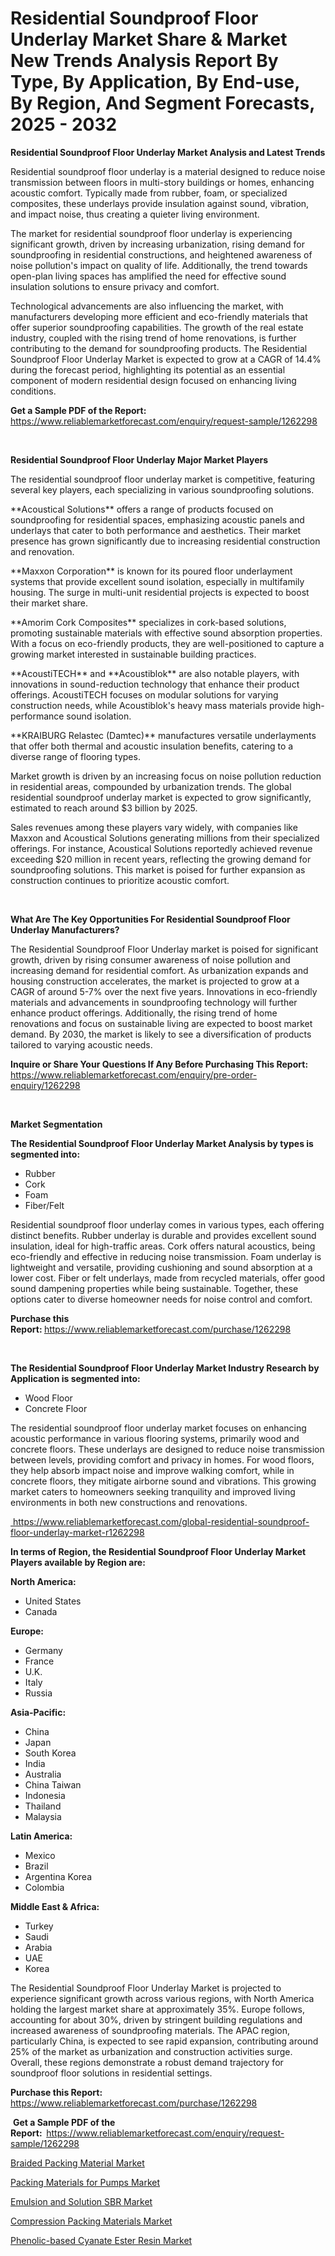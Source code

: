 <p><h1>Residential Soundproof Floor Underlay Market Share & Market New Trends Analysis Report By Type, By Application, By End-use, By Region, And Segment Forecasts, 2025 - 2032</h1></p><p><strong>Residential Soundproof Floor Underlay Market Analysis and Latest Trends</strong></p>
<p><p>Residential soundproof floor underlay is a material designed to reduce noise transmission between floors in multi-story buildings or homes, enhancing acoustic comfort. Typically made from rubber, foam, or specialized composites, these underlays provide insulation against sound, vibration, and impact noise, thus creating a quieter living environment.</p><p>The market for residential soundproof floor underlay is experiencing significant growth, driven by increasing urbanization, rising demand for soundproofing in residential constructions, and heightened awareness of noise pollution's impact on quality of life. Additionally, the trend towards open-plan living spaces has amplified the need for effective sound insulation solutions to ensure privacy and comfort.</p><p>Technological advancements are also influencing the market, with manufacturers developing more efficient and eco-friendly materials that offer superior soundproofing capabilities. The growth of the real estate industry, coupled with the rising trend of home renovations, is further contributing to the demand for soundproofing products. The Residential Soundproof Floor Underlay Market is expected to grow at a CAGR of 14.4% during the forecast period, highlighting its potential as an essential component of modern residential design focused on enhancing living conditions.</p></p>
<p><strong>Get a Sample PDF of the Report:&nbsp;</strong> <a href="https://www.reliablemarketforecast.com/enquiry/request-sample/1262298?utm_campaign=1080&utm_medium=2&utm_source=Github&utm_content=ia&utm_term=03042025&utm_id=residential-soundproof-floor-underlay">https://www.reliablemarketforecast.com/enquiry/request-sample/1262298</a></p>
<p>&nbsp;</p>
<p><strong>Residential Soundproof Floor Underlay Major Market Players</strong></p>
<p><p>The residential soundproof floor underlay market is competitive, featuring several key players, each specializing in various soundproofing solutions.</p><p>**Acoustical Solutions** offers a range of products focused on soundproofing for residential spaces, emphasizing acoustic panels and underlays that cater to both performance and aesthetics. Their market presence has grown significantly due to increasing residential construction and renovation.</p><p>**Maxxon Corporation** is known for its poured floor underlayment systems that provide excellent sound isolation, especially in multifamily housing. The surge in multi-unit residential projects is expected to boost their market share.</p><p>**Amorim Cork Composites** specializes in cork-based solutions, promoting sustainable materials with effective sound absorption properties. With a focus on eco-friendly products, they are well-positioned to capture a growing market interested in sustainable building practices.</p><p>**AcoustiTECH** and **Acoustiblok** are also notable players, with innovations in sound-reduction technology that enhance their product offerings. AcoustiTECH focuses on modular solutions for varying construction needs, while Acoustiblok's heavy mass materials provide high-performance sound isolation.</p><p>**KRAIBURG Relastec (Damtec)** manufactures versatile underlayments that offer both thermal and acoustic insulation benefits, catering to a diverse range of flooring types.</p><p>Market growth is driven by an increasing focus on noise pollution reduction in residential areas, compounded by urbanization trends. The global residential soundproof underlay market is expected to grow significantly, estimated to reach around $3 billion by 2025. </p><p>Sales revenues among these players vary widely, with companies like Maxxon and Acoustical Solutions generating millions from their specialized offerings. For instance, Acoustical Solutions reportedly achieved revenue exceeding $20 million in recent years, reflecting the growing demand for soundproofing solutions. This market is poised for further expansion as construction continues to prioritize acoustic comfort.</p></p>
<p>&nbsp;</p>
<p><strong>What Are The Key Opportunities For Residential Soundproof Floor Underlay Manufacturers?</strong></p>
<p><p>The Residential Soundproof Floor Underlay market is poised for significant growth, driven by rising consumer awareness of noise pollution and increasing demand for residential comfort. As urbanization expands and housing construction accelerates, the market is projected to grow at a CAGR of around 5-7% over the next five years. Innovations in eco-friendly materials and advancements in soundproofing technology will further enhance product offerings. Additionally, the rising trend of home renovations and focus on sustainable living are expected to boost market demand. By 2030, the market is likely to see a diversification of products tailored to varying acoustic needs.</p></p>
<p><strong>Inquire or Share Your Questions If Any Before Purchasing This Report:</strong> <a href="https://www.reliablemarketforecast.com/enquiry/pre-order-enquiry/1262298?utm_campaign=1080&utm_medium=2&utm_source=Github&utm_content=ia&utm_term=03042025&utm_id=residential-soundproof-floor-underlay">https://www.reliablemarketforecast.com/enquiry/pre-order-enquiry/1262298</a></p>
<p>&nbsp;</p>
<p><strong>Market Segmentation</strong></p>
<p><strong>The Residential Soundproof Floor Underlay Market Analysis by types is segmented into:</strong></p>
<p><ul><li>Rubber</li><li>Cork</li><li>Foam</li><li>Fiber/Felt</li></ul></p>
<p><p>Residential soundproof floor underlay comes in various types, each offering distinct benefits. Rubber underlay is durable and provides excellent sound insulation, ideal for high-traffic areas. Cork offers natural acoustics, being eco-friendly and effective in reducing noise transmission. Foam underlay is lightweight and versatile, providing cushioning and sound absorption at a lower cost. Fiber or felt underlays, made from recycled materials, offer good sound dampening properties while being sustainable. Together, these options cater to diverse homeowner needs for noise control and comfort.</p></p>
<p><strong>Purchase this Report:&nbsp;</strong><a href="https://www.reliablemarketforecast.com/purchase/1262298?utm_campaign=1080&utm_medium=2&utm_source=Github&utm_content=ia&utm_term=03042025&utm_id=residential-soundproof-floor-underlay">https://www.reliablemarketforecast.com/purchase/1262298</a></p>
<p>&nbsp;</p>
<p><strong>The Residential Soundproof Floor Underlay Market Industry Research by Application is segmented into:</strong></p>
<p><ul><li>Wood Floor</li><li>Concrete Floor</li></ul></p>
<p><p>The residential soundproof floor underlay market focuses on enhancing acoustic performance in various flooring systems, primarily wood and concrete floors. These underlays are designed to reduce noise transmission between levels, providing comfort and privacy in homes. For wood floors, they help absorb impact noise and improve walking comfort, while in concrete floors, they mitigate airborne sound and vibrations. This growing market caters to homeowners seeking tranquility and improved living environments in both new constructions and renovations.</p></p>
<p><a href="https://www.reliablemarketforecast.com/global-residential-soundproof-floor-underlay-market-r1262298?utm_campaign=1080&utm_medium=2&utm_source=Github&utm_content=ia&utm_term=03042025&utm_id=residential-soundproof-floor-underlay">&nbsp;https://www.reliablemarketforecast.com/global-residential-soundproof-floor-underlay-market-r1262298</a></p>
<p><strong>In terms of Region, the Residential Soundproof Floor Underlay Market Players available by Region are:</strong></p>
<p>
    <p> <strong> North America: </strong>
        <ul>
            <li>United States</li>
            <li>Canada</li>
        </ul>
        </p> 
    <p> <strong> Europe: </strong>
        <ul>
            <li>Germany</li>
            <li>France</li>
            <li>U.K.</li>
            <li>Italy</li>
            <li>Russia</li>
        </ul>
        </p> 
    <p> <strong> Asia-Pacific: </strong>
        <ul>
            <li>China</li>
            <li>Japan</li>
            <li>South Korea</li>
            <li>India</li>
            <li>Australia</li>
            <li>China Taiwan</li>
            <li>Indonesia</li>
            <li>Thailand</li>
            <li>Malaysia</li>
        </ul>
        </p> 
    <p> <strong> Latin America: </strong>
        <ul>
            <li>Mexico</li>
            <li>Brazil</li>
            <li>Argentina Korea</li>
            <li>Colombia</li>
        </ul>
        </p> 
    <p> <strong> Middle East & Africa: </strong>
        <ul>
            <li>Turkey</li>
            <li>Saudi</li>
            <li>Arabia</li>
            <li>UAE</li>
            <li>Korea</li>
        </ul>
    </p>
    </p>
<p><p>The Residential Soundproof Floor Underlay Market is projected to experience significant growth across various regions, with North America holding the largest market share at approximately 35%. Europe follows, accounting for about 30%, driven by stringent building regulations and increased awareness of soundproofing materials. The APAC region, particularly China, is expected to see rapid expansion, contributing around 25% of the market as urbanization and construction activities surge. Overall, these regions demonstrate a robust demand trajectory for soundproof floor solutions in residential settings.</p></p>
<p><strong>Purchase this Report: </strong><a href="https://www.reliablemarketforecast.com/purchase/1262298?utm_campaign=1080&utm_medium=2&utm_source=Github&utm_content=ia&utm_term=03042025&utm_id=residential-soundproof-floor-underlay">https://www.reliablemarketforecast.com/purchase/1262298</a></p>
<p>&nbsp;<strong>Get a Sample PDF of the Report:&nbsp;&nbsp;</strong><a href="https://www.reliablemarketforecast.com/enquiry/request-sample/1262298?utm_campaign=1080&utm_medium=2&utm_source=Github&utm_content=ia&utm_term=03042025&utm_id=residential-soundproof-floor-underlay">https://www.reliablemarketforecast.com/enquiry/request-sample/1262298</a></p>
<p><strong></strong></p>
<p><p><a href="https://github.com/saqafidrahea/Market-Research-Report-List-1/blob/main/braided-packing-material-market.md?utm_campaign=1080&utm_medium=2&utm_source=Github&utm_content=ia&utm_term=03042025&utm_id=residential-soundproof-floor-underlay">Braided Packing Material Market</a></p><p><a href="https://github.com/onutsheinz/Market-Research-Report-List-1/blob/main/packing-materials-for-pumps-market.md?utm_campaign=1080&utm_medium=2&utm_source=Github&utm_content=ia&utm_term=03042025&utm_id=residential-soundproof-floor-underlay">Packing Materials for Pumps Market</a></p><p><a href="https://github.com/afghatakito29/Market-Research-Report-List-1/blob/main/emulsion-and-solution-sbr-market.md?utm_campaign=1080&utm_medium=2&utm_source=Github&utm_content=ia&utm_term=03042025&utm_id=residential-soundproof-floor-underlay">Emulsion and Solution SBR Market</a></p><p><a href="https://github.com/atawanyeze/Market-Research-Report-List-1/blob/main/compression-packing-materials-market.md?utm_campaign=1080&utm_medium=2&utm_source=Github&utm_content=ia&utm_term=03042025&utm_id=residential-soundproof-floor-underlay">Compression Packing Materials Market</a></p><p><a href="https://github.com/rueffmuoloqw/Market-Research-Report-List-1/blob/main/phenolic-based-cyanate-ester-resin-market.md?utm_campaign=1080&utm_medium=2&utm_source=Github&utm_content=ia&utm_term=03042025&utm_id=residential-soundproof-floor-underlay">Phenolic-based Cyanate Ester Resin Market</a></p></p>